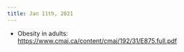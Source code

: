 ```yaml
---
title: Jan 11th, 2021
---
```


- Obesity in adults: https://www.cmaj.ca/content/cmaj/192/31/E875.full.pdf